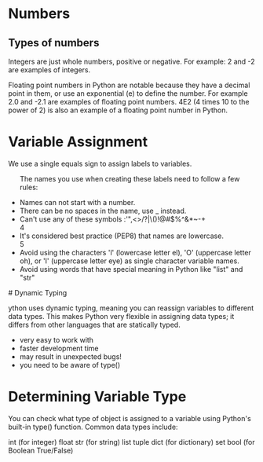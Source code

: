 # Numbers

## Types of numbers

<p>Integers are just whole numbers, positive or negative. For example: 2 and -2 are examples of integers.

Floating point numbers in Python are notable because they have a decimal point in them, or use an exponential (e) to define the number. For example 2.0 and -2.1 are examples of floating point numbers. 4E2 (4 times 10 to the power of 2) is also an example of a floating point number in Python. </p>

# Variable Assignment

<p>We use a single equals sign to assign labels to variables.</p>
<ul>
 <p> The names you use when creating these labels need to follow a few rules:</p>

<li> Names can not start with a number.
<li> There can be no spaces in the name, use _ instead.</li>
<li> Can't use any of these symbols :'",<>/?|\()!@#$%^&*~-+</li>
4<li>It's considered best practice (PEP8) that names are lowercase.</li>
5<li>Avoid using the characters 'l' (lowercase letter el), 'O' (uppercase letter oh), 
   or 'I' (uppercase letter eye) as single character variable names.</li>
<li> Avoid using words that have special meaning in Python like "list" and "str"</li>
</ul>
# Dynamic Typing

<p>ython uses dynamic typing, meaning you can reassign variables to different data types. This makes Python very flexible in assigning data types; it differs from other languages that are statically typed.</p>

<ul>
<li>very easy to work with</li>
<li>faster development time</li>
<li>may result in unexpected bugs!</li>
<li>you need to be aware of type()</li>
</ul>

# Determining Variable Type

You can check what type of object is assigned to a variable using Python's built-in type() function. Common data types include:

int (for integer)
float
str (for string)
list
tuple
dict (for dictionary)
set
bool (for Boolean True/False)
